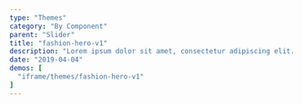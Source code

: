 ```yaml
---
type: "Themes"
category: "By Component"
parent: "Slider"
title: "fashion-hero-v1"
description: "Lorem ipsum dolor sit amet, consectetur adipiscing elit. Nunc tempus laoreet leo sit amet iaculis."
date: "2019-04-04"
demos: [
  "iframe/themes/fashion-hero-v1"
]
---
```

